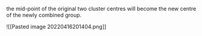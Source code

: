 the mid-point of the original two cluster centres will become the new centre of the newly combined group.

![[Pasted image 20220416201404.png]]